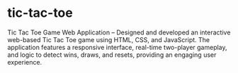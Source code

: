 # tic-tac-toe
Tic Tac Toe Game Web Application – Designed and developed an interactive web-based Tic Tac Toe game using HTML, CSS, and JavaScript. The application features a responsive interface, real-time two-player gameplay, and logic to detect wins, draws, and resets, providing an engaging user experience.
